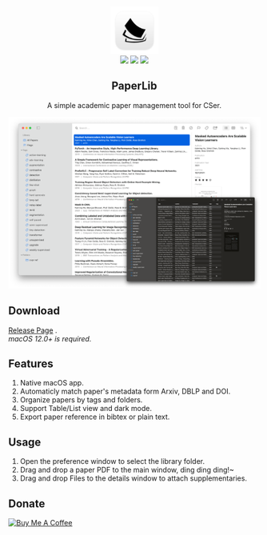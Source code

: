 <div align="center">
<img src="./assets/icon.png" height="95" />
<br />
<img src="https://img.shields.io/github/v/release/GeoffreyChen777/paperlib.svg" />
<img src="https://img.shields.io/github/license/GeoffreyChen777/paperlib" />
<img src="https://img.shields.io/github/stars/GeoffreyChen777/paperlib" />
<h2>PaperLib</h2>
A simple academic paper management tool for CSer.
<br />
</div>


![](./assets/macOS_ui.png)

## Download
[Release Page](https://github.com/GeoffreyChen777/paperlib/releases) .  
*macOS 12.0+ is required.*

## Features
1. Native macOS app.
2. Automaticly match paper's metadata form Arxiv, DBLP and DOI.
3. Organize papers by tags and folders.
4. Support Table/List view and dark mode.
5. Export paper reference in bibtex or plain text.

## Usage
1. Open the preference window to select the library folder.
1. Drag and drop a paper PDF to the main window, ding ding ding!~
2. Drag and drop Files to the details window to attach supplementaries.

## Donate

<a href="https://www.buymeacoffee.com/geoffreychen777" target="_blank"><img src="https://cdn.buymeacoffee.com/buttons/default-orange.png" alt="Buy Me A Coffee" height="41" width="174"></a>
